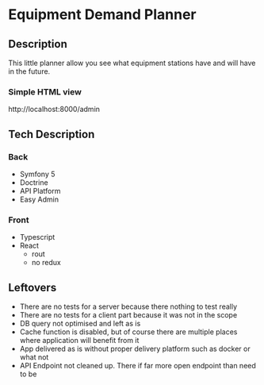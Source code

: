 # Equipment Demand Planner

## Description
This little planner allow you see what equipment stations have and will have in the future.

### Simple HTML view
http://localhost:8000/admin

## Tech Description
### Back
- Symfony 5
- Doctrine
- API Platform
- Easy Admin

### Front
- Typescript
- React
    - rout
    - no redux

## Leftovers
- There are no tests for a server because there nothing to test really
- There are no tests for a client part because it was not in the scope
- DB query not optimised and left as is
- Cache function is disabled, but of course there are multiple places where application will benefit from it
- App delivered as is without proper delivery platform such as docker or what not
- API Endpoint not cleaned up. There if far more open endpoint than need to be
